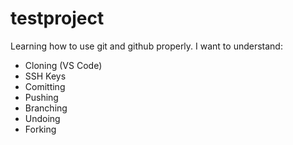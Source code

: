 # testproject
Learning how to use git and github properly.
I want to understand:
- Cloning (VS Code)
- SSH Keys
- Comitting 
- Pushing
- Branching
- Undoing
- Forking
